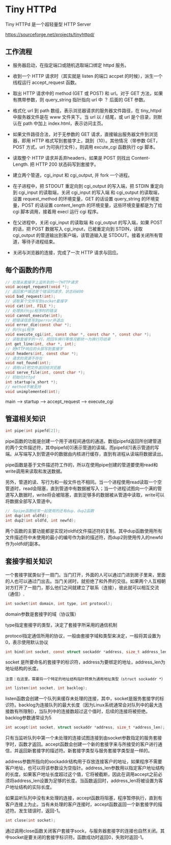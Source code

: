 # Tiny HTTPd

Tiny HTTPd 是一个超轻量型 HTTP Server

https://sourceforge.net/projects/tinyhttpd/

## 工作流程

- 服务器启动，在指定端口或随机选取端口绑定 httpd 服务。

- 收到一个 HTTP 请求时（其实就是 listen 的端口 accpet 的时候），派生一个线程运行 accept_request 函数。

- 取出 HTTP 请求中的 method (GET 或 POST) 和 url。对于 GET 方法，如果有携带参数，则 query_string 指针指向 url 中 ？ 后面的 GET 参数。

- 格式化 url 到 path 数组，表示浏览器请求的服务器文件路径，在 tiny_httpd 中服务器文件是在 www 文件夹下。当 url 以 / 结尾，或 url 是个目录，则默认在 path 中加上 index.html，表示访问主页。

- 如果文件路径合法，对于无参数的 GET 请求，直接输出服务器文件到浏览器，即用 HTTP 格式写到套接字上，跳到（10）。其他情况（带参数 GET，POST 方式，url 为可执行文件），则调用 excute_cgi 函数执行 cgi 脚本。

- 读取整个 HTTP 请求并丢弃headers，如果是 POST 则找出 Content-Length. 把 HTTP 200  状态码写到套接字。

- 建立两个管道，cgi_input 和 cgi_output, 并 fork 一个进程。

- 在子进程中，把 STDOUT 重定向到 cgi_output 的写入端，把 STDIN 重定向到 cgi_input 的读取端，关闭 cgi_input 的写入端 和 cgi_output 的读取端，设置 request_method 的环境变量，GET 的话设置 query_string 的环境变量，POST 的话设置 content_length 的环境变量，这些环境变量都是为了给 cgi 脚本调用，接着用 execl 运行 cgi 程序。

- 在父进程中，关闭 cgi_input 的读取端 和 cgi_output 的写入端，如果 POST 的话，把 POST 数据写入 cgi_input，已被重定向到 STDIN，读取 cgi_output 的管道输出到客户端，该管道输入是 STDOUT。接着关闭所有管道，等待子进程结束。

- 关闭与浏览器的连接，完成了一次 HTTP 请求与回应。

## 每个函数的作用

```c
// 处理从套接字上监听到的一个HTTP请求
void accept_request(void *);
// 返回客户端这是个错误的请求，状态码400
void bad_request(int);
// 读取某个文件写到socket套接字
void cat(int, FILE *);
// 处理执行cgi程序时的错误
void cannot_execute(int);
// 把错误信息写到perror并退出
void error_die(const char *);
// 执行cgi程序
void execute_cgi(int, const char *, const char *, const char *);
// 读取套接字的一行，把回车换行等情况都统一为换行符结束
int get_line(int, char *, int);
// 把HTTP响应的头部写到套接字
void headers(int, const char *);
// 请求的资源不存在
void not_found(int);
// 调用cat把文件返回给浏览器
void serve_file(int, const char *);
// 初始化httpd
int startup(u_short *);
// method不被支持
void unimplemented(int);
```

 main --> startup --> accept_request --> execute_cgi

## 管道相关知识

```c
int pipe(int pipefd[2]);
```

pipe函数的功能是创建一个用于进程间通信的通道。数组pipefd返回所创建管道的两个文件描述符，其中pipefd[0]表示管道的读端，而pipefd[1]表示管道的写端。从写端写入到管道中的数据由内核进行缓存，直到有进程从读端将数据读出。

pipe函数是基于文件描述符工作的，所以在使用pipe创建的管道要使用read和write调用来读取和发送数据。

另外，管道的读、写行为和一般文件也不相同。当一个进程使用read读取一个空管道时，read会阻塞，直到管道中有数据被写入；当一个进程试图向一个满的管道写入数据时，write将会被阻塞，直到足够多的数据被从管道中读取，write可以将数据全部写入管道中。

```c
// 与pipe函数经常一起使用的还有dup、dup2函数
int dup(int oldfd);
int dup2(int oldfd, int newfd);
```

两个函数的主要功能都是实现对oldfd文件描述符的复制。其中dup函数使用所有文件描述符中未使用的最小的编号作为新的描述符，而dup2则使用传入的newfd作为oldfd的副本。



## 套接字相关知识

一个套接字就类似于一扇门。当门打开，外面的人可以通过门进到房子里来，里面的人也可以通过门出去。当门关闭时，就拒绝了和外界的交往。如果两个人互相朝对方打开了一扇门，那么他们之间就建立了联系（连接），彼此就可以相互交流（通信）.

```c
int socket(int domain, int type, int protocol);
```

domain参数是套接字的域（协议簇）

type指定套接字的类型，决定了套接字所采用的通信机制

protocol指定通信所用的协议，一般由套接字域和类型来决定，一般将其设置为0，表示使用默认协议

```c
int bind(int socket, const struct sockaddr *address, size_t address_len);
```

socket 是所要命名的套接字的标识符，address为要绑定的地址，address_len为地址结构的长度。

`注意：在这里，需要将一个特定的地址结构指针转换为通用地址类型（struct sockaddr *）`

```c
int listen(int socket, int backlog);
```

listen函数会创建一个队列来缓存未处理的连接，其中，socket是服务套接字的标识符。backlog为连接队列的最大长度（因为Linux系统通常会对队列中的最大连接数有所限制），当队列中的连接数超过这个值时，后续的连接将被拒绝。backlog参数通常设为5

```c
int accept(int socket, struct sockaddr *address, size_t *address_len);
```

只有当监听队列中第一个未处理的连接试图连接到由socket参数指定的服务套接字时，函数才返回。accept函数会创建一个新的套接字来与所接受的客户进行通信，并返回新套接字的描述符。新套接字类型与服务套接字类型是一样的。

address参数所指向的sockaddr结构用于存放连接客户的地址，如果程序不需要客户地址，也可以将该参数设为空指针。address_len参数用以指定客户地址结构的长度。如果客户地址长度超过这个值，它将被截断，因此在调用accept之前必须将address_len设置为足够的长度。当函数返回时，address_len将被设置为客户地址结构的实际长度。

如果监听队列中没有未处理的连接，accept函数将阻塞，程序暂停执行，直到有客户连接上为止。当有未处理的客户连接时，accept函数返回一个新套接字的描述符。发生错误时，返回-1。

```c
int close(int socket);
```

通过调用close函数关闭客户套接字sock，与服务器套接字的连接也自然关闭。其中socket是要关闭的套接字标识符。函数成功时返回0，失败时返回-1。


